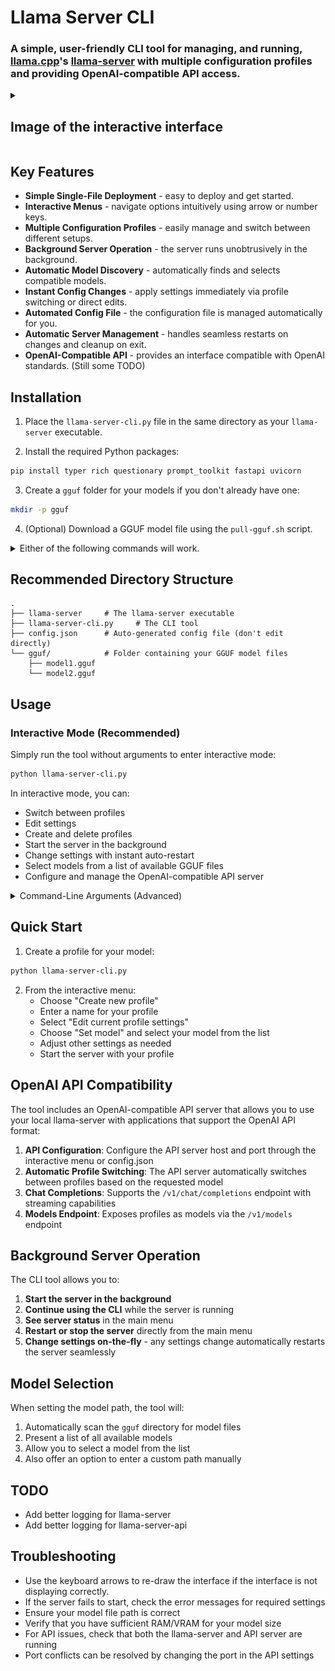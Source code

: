 # Llama Server CLI


### A simple, user-friendly CLI tool for managing, and running, [llama.cpp](https://github.com/ggml-org/llama.cpp)'s [llama-server](https://github.com/ggml-org/llama.cpp/tree/master/examples/server) with multiple configuration profiles and providing OpenAI-compatible API access.

<details>
<summary>

## Image of the interactive interface

</summary>

![interface](./assets/interface.png)

</details>

## Key Features
*   **Simple Single-File Deployment** - easy to deploy and get started.
*   **Interactive Menus** - navigate options intuitively using arrow or number keys.
*   **Multiple Configuration Profiles** - easily manage and switch between different setups.
*   **Background Server Operation** - the server runs unobtrusively in the background.
*   **Automatic Model Discovery** - automatically finds and selects compatible models.
*   **Instant Config Changes** - apply settings immediately via profile switching or direct edits.
*   **Automated Config File** - the configuration file is managed automatically for you.
*   **Automatic Server Management** - handles seamless restarts on changes and cleanup on exit.
*   **OpenAI-Compatible API** - provides an interface compatible with OpenAI standards. (Still some TODO)

## Installation

1. Place the `llama-server-cli.py` file in the same directory as your `llama-server` executable.

2. Install the required Python packages:

```bash
pip install typer rich questionary prompt_toolkit fastapi uvicorn
```

3. Create a `gguf` folder for your models if you don't already have one:

```bash
mkdir -p gguf
```
4. (Optional) Download a GGUF model file using the `pull-gguf.sh` script.
<details>

<summary>
Either of the following commands will work.

</summary>

```
# File URL
./llama-server-help-script/pull-gguf.sh https://huggingface.co/USER/MODEL/resolve/main/MODEL_FILE_NAME.gguf

# Model URL and file name
./llama-server-help-script/pull-gguf.sh https://huggingface.co/USER/MODEL MODEL_FILE_NAME.gguf

# User/model and file name
./llama-server-help-script/pull-gguf.sh USER/MODEL MODEL_FILE_NAME.gguf

# User/model/file name
./llama-server-help-script/pull-gguf.sh USER/MODEL/MODEL_FILE_NAME.gguf
```

</details>

## Recommended Directory Structure

```
.
├── llama-server     # The llama-server executable
├── llama-server-cli.py     # The CLI tool
├── config.json      # Auto-generated config file (don't edit directly)
└── gguf/            # Folder containing your GGUF model files
    ├── model1.gguf
    └── model2.gguf
```

## Usage

### Interactive Mode (Recommended)

Simply run the tool without arguments to enter interactive mode:

```bash
python llama-server-cli.py
```

In interactive mode, you can:
- Switch between profiles
- Edit settings
- Create and delete profiles
- Start the server in the background
- Change settings with instant auto-restart
- Select models from a list of available GGUF files
- Configure and manage the OpenAI-compatible API server

<details>

<summary>Command-Line Arguments (Advanced)</summary>

You can also use command-line arguments for specific operations:

```bash
# Create a profile
python llama-server-cli.py create-profile my_profile

# Set model path
python llama-server-cli.py set-setting my_profile model ./gguf/my_model.gguf

# See all available profiles
python llama-server-cli.py list-profiles

# Start server with a specific profile
python llama-server-cli.py start-server --profile my_profile

# Start OpenAI-compatible API server
python llama-server-cli.py start-api

# Stop API server (if needed)
python llama-server-cli.py stop-api
```
</details>

## Quick Start

1. Create a profile for your model:

```bash
python llama-server-cli.py
```

2. From the interactive menu:
   - Choose "Create new profile"
   - Enter a name for your profile
   - Select "Edit current profile settings"
   - Choose "Set model" and select your model from the list
   - Adjust other settings as needed
   - Start the server with your profile

## OpenAI API Compatibility

The tool includes an OpenAI-compatible API server that allows you to use your local llama-server with applications that support the OpenAI API format:

1. **API Configuration**: Configure the API server host and port through the interactive menu or config.json
2. **Automatic Profile Switching**: The API server automatically switches between profiles based on the requested model
3. **Chat Completions**: Supports the `/v1/chat/completions` endpoint with streaming capabilities
4. **Models Endpoint**: Exposes profiles as models via the `/v1/models` endpoint

## Background Server Operation

The CLI tool allows you to:

1. **Start the server in the background**
2. **Continue using the CLI** while the server is running
3. **See server status** in the main menu
4. **Restart or stop the server** directly from the main menu
5. **Change settings on-the-fly** - any settings change automatically restarts the server seamlessly

## Model Selection

When setting the model path, the tool will:
1. Automatically scan the `gguf` directory for model files
2. Present a list of all available models
3. Allow you to select a model from the list
4. Also offer an option to enter a custom path manually

## TODO
- Add better logging for llama-server
- Add better logging for llama-server-api

## Troubleshooting

- Use the keyboard arrows to re-draw the interface if the interface is not displaying correctly.
- If the server fails to start, check the error messages for required settings
- Ensure your model file path is correct
- Verify that you have sufficient RAM/VRAM for your model size
- For API issues, check that both the llama-server and API server are running
- Port conflicts can be resolved by changing the port in the API settings

